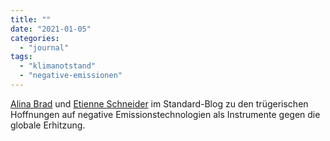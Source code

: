 ```yaml
---
title: ""
date: "2021-01-05"
categories: 
  - "journal"
tags: 
  - "klimanotstand"
  - "negative-emissionen"
---
```


[Alina Brad](https://www.univie.ac.at/intpol/home/team/alina-brad/) und [Etienne Schneider](https://www.univie.ac.at/intpol/home/team/etienne-schneider/) im Standard-Blog zu den trügerischen Hoffnungen auf negative Emissionstechnologien als Instrumente gegen die globale Erhitzung.
